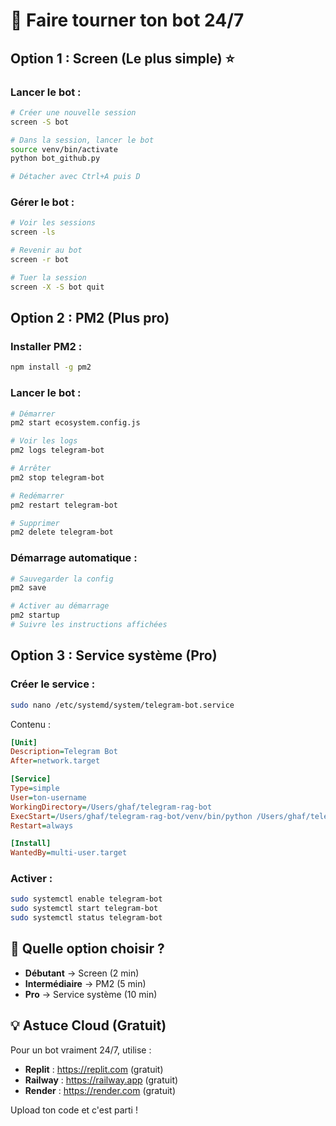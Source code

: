 # 🤖 Faire tourner ton bot 24/7

## Option 1 : Screen (Le plus simple) ⭐

### Lancer le bot :
```bash
# Créer une nouvelle session
screen -S bot

# Dans la session, lancer le bot
source venv/bin/activate
python bot_github.py

# Détacher avec Ctrl+A puis D
```

### Gérer le bot :
```bash
# Voir les sessions
screen -ls

# Revenir au bot
screen -r bot

# Tuer la session
screen -X -S bot quit
```

## Option 2 : PM2 (Plus pro)

### Installer PM2 :
```bash
npm install -g pm2
```

### Lancer le bot :
```bash
# Démarrer
pm2 start ecosystem.config.js

# Voir les logs
pm2 logs telegram-bot

# Arrêter
pm2 stop telegram-bot

# Redémarrer
pm2 restart telegram-bot

# Supprimer
pm2 delete telegram-bot
```

### Démarrage automatique :
```bash
# Sauvegarder la config
pm2 save

# Activer au démarrage
pm2 startup
# Suivre les instructions affichées
```

## Option 3 : Service système (Pro)

### Créer le service :
```bash
sudo nano /etc/systemd/system/telegram-bot.service
```

Contenu :
```ini
[Unit]
Description=Telegram Bot
After=network.target

[Service]
Type=simple
User=ton-username
WorkingDirectory=/Users/ghaf/telegram-rag-bot
ExecStart=/Users/ghaf/telegram-rag-bot/venv/bin/python /Users/ghaf/telegram-rag-bot/bot_github.py
Restart=always

[Install]
WantedBy=multi-user.target
```

### Activer :
```bash
sudo systemctl enable telegram-bot
sudo systemctl start telegram-bot
sudo systemctl status telegram-bot
```

## 🎯 Quelle option choisir ?

- **Débutant** → Screen (2 min)
- **Intermédiaire** → PM2 (5 min)
- **Pro** → Service système (10 min)

## 💡 Astuce Cloud (Gratuit)

Pour un bot vraiment 24/7, utilise :
- **Replit** : https://replit.com (gratuit)
- **Railway** : https://railway.app (gratuit)
- **Render** : https://render.com (gratuit)

Upload ton code et c'est parti !